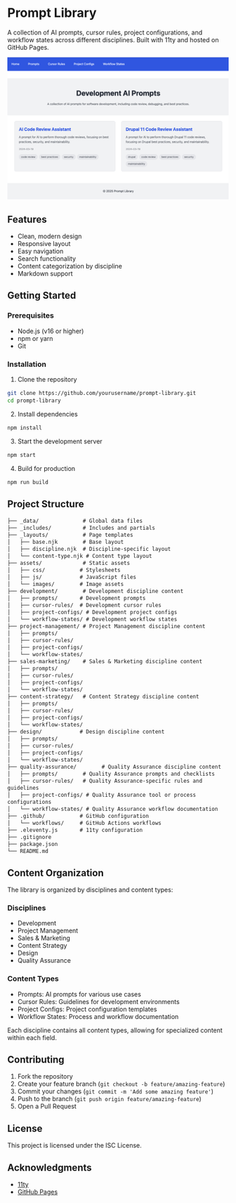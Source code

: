 # Prompt Library

A collection of AI prompts, cursor rules, project configurations, and workflow states across different disciplines. Built with 11ty and hosted on GitHub Pages.

![Screenshot of the Prompt Library showing the Development AI Prompts page](assets/images/prompt_library.png)

## Features

- Clean, modern design
- Responsive layout
- Easy navigation
- Search functionality
- Content categorization by discipline
- Markdown support

## Getting Started

### Prerequisites

- Node.js (v16 or higher)
- npm or yarn
- Git

### Installation

1. Clone the repository
```bash
git clone https://github.com/yourusername/prompt-library.git
cd prompt-library
```

2. Install dependencies
```bash
npm install
```

3. Start the development server
```bash
npm start
```

4. Build for production
```bash
npm run build
```

## Project Structure

```
├── _data/              # Global data files
├── _includes/          # Includes and partials
├── _layouts/           # Page templates
│   ├── base.njk        # Base layout
│   ├── discipline.njk  # Discipline-specific layout
│   └── content-type.njk # Content type layout
├── assets/             # Static assets
│   ├── css/           # Stylesheets
│   ├── js/            # JavaScript files
│   └── images/        # Image assets
├── development/        # Development discipline content
│   ├── prompts/       # Development prompts
│   ├── cursor-rules/  # Development cursor rules
│   ├── project-configs/ # Development project configs
│   └── workflow-states/ # Development workflow states
├── project-management/ # Project Management discipline content
│   ├── prompts/
│   ├── cursor-rules/
│   ├── project-configs/
│   └── workflow-states/
├── sales-marketing/    # Sales & Marketing discipline content
│   ├── prompts/
│   ├── cursor-rules/
│   ├── project-configs/
│   └── workflow-states/
├── content-strategy/   # Content Strategy discipline content
│   ├── prompts/
│   ├── cursor-rules/
│   ├── project-configs/
│   └── workflow-states/
├── design/            # Design discipline content
│   ├── prompts/
│   ├── cursor-rules/
│   ├── project-configs/
│   └── workflow-states/
├── quality-assurance/        # Quality Assurance discipline content
│   ├── prompts/        # Quality Assurance prompts and checklists
│   ├── cursor-rules/   # Quality Assurance-specific rules and guidelines
│   ├── project-configs/ # Quality Assurance tool or process configurations
│   └── workflow-states/ # Quality Assurance workflow documentation
├── .github/           # GitHub configuration
│   └── workflows/     # GitHub Actions workflows
├── .eleventy.js       # 11ty configuration
├── .gitignore
├── package.json
└── README.md
```

## Content Organization

The library is organized by disciplines and content types:

### Disciplines
- Development
- Project Management
- Sales & Marketing
- Content Strategy
- Design
- Quality Assurance

### Content Types
- Prompts: AI prompts for various use cases
- Cursor Rules: Guidelines for development environments
- Project Configs: Project configuration templates
- Workflow States: Process and workflow documentation

Each discipline contains all content types, allowing for specialized content within each field.

## Contributing

1. Fork the repository
2. Create your feature branch (`git checkout -b feature/amazing-feature`)
3. Commit your changes (`git commit -m 'Add some amazing feature'`)
4. Push to the branch (`git push origin feature/amazing-feature`)
5. Open a Pull Request

## License

This project is licensed under the ISC License.

## Acknowledgments

- [11ty](https://www.11ty.dev/)
- [GitHub Pages](https://pages.github.com/) 
